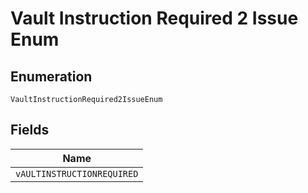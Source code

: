
# Vault Instruction Required 2 Issue Enum

## Enumeration

`VaultInstructionRequired2IssueEnum`

## Fields

| Name |
|  --- |
| `vAULTINSTRUCTIONREQUIRED` |

